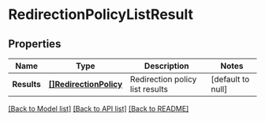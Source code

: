 # RedirectionPolicyListResult

## Properties
Name | Type | Description | Notes
------------ | ------------- | ------------- | -------------
**Results** | [**[]RedirectionPolicy**](RedirectionPolicy.md) | Redirection policy list results | [default to null]

[[Back to Model list]](../README.md#documentation-for-models) [[Back to API list]](../README.md#documentation-for-api-endpoints) [[Back to README]](../README.md)


